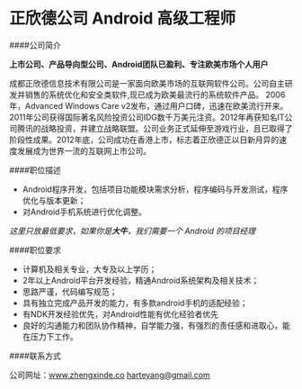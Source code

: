 正欣德公司 Android 高级工程师
==========  

####公司简介

**上市公司、产品导向型公司、Android团队已盈利、专注欧美市场个人用户**

成都正欣德信息技术有限公司是一家面向欧美市场的互联网软件公司。公司自主研发并销售的系统优化和安全类软件,现已成为欧美最流行的系统软件产品。 2006年，Advanced Windows Care v2发布，通过用户口碑，迅速在欧美流行开来。2011年公司获得国际著名风险投资公司IDG数千万美元注资。2012年再获知名IT公司腾讯的战略投资，并建立战略联盟。公司业务正式延伸至游戏行业，且已取得了阶段性成果。2012年底，公司成功在香港上市，标志着正欣德正以日新月异的速度发展成为世界一流的互联网上市公司。

####职位描述

- Android程序开发，包括项目功能模块需求分析，程序编码与开发测试，程序优化与版本更新；
- 对Android手机系统进行优化调整。

*这里只放最低要求，如果你是**大牛**，我们需要一个 Android 的项目经理*

####职位要求 

- 计算机及相关专业，大专及以上学历；
- 2年以上Android平台开发经验，精通Android系统架构及相关技术；
- 思路严谨，代码编写规范；
- 具有独立完成产品开发的能力，有多款android手机的适配经验；
- 有NDK开发经验优先，对Android性能有优化经验者优先
- 良好的沟通能力和团队协作精神，自学能力强，有强烈的责任感和进取心，能在压力下工作。

####联系方式

公司网址：www.zhengxinde.co
[harteyang@gmail.com](mailto:harteyang@gmail.com)
